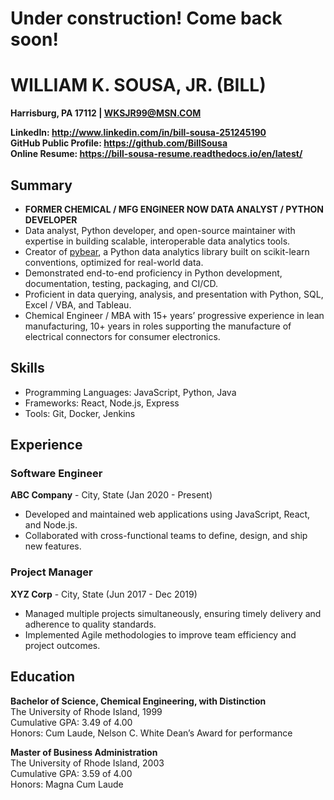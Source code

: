 # Under construction! Come back soon!

# WILLIAM K. SOUSA, JR. (BILL)
**Harrisburg, PA 17112 | WKSJR99@MSN.COM**

**LinkedIn: <http://www.linkedin.com/in/bill-sousa-251245190>** \
**GitHub Public Profile: <https://github.com/BillSousa>** \
**Online Resume: <https://bill-sousa-resume.readthedocs.io/en/latest/>**

## Summary
- **FORMER CHEMICAL / MFG ENGINEER NOW DATA ANALYST / PYTHON DEVELOPER**
- Data analyst, Python developer, and open-source maintainer with expertise in building scalable, interoperable data analytics tools.
- Creator of [pybear](https://pypi.org/project/pybear/), a Python data analytics library built on scikit-learn conventions, optimized for real-world data.
- Demonstrated end-to-end proficiency in Python development, documentation, testing, packaging, and CI/CD.
- Proficient in data querying, analysis, and presentation with Python, SQL, Excel / VBA, and Tableau.
- Chemical Engineer / MBA with 15+ years’ progressive experience in lean manufacturing, 10+ years in roles supporting the manufacture of electrical connectors for consumer electronics.

## Skills
- Programming Languages: JavaScript, Python, Java
- Frameworks: React, Node.js, Express
- Tools: Git, Docker, Jenkins

## Experience
### Software Engineer
**ABC Company** - City, State  (Jan 2020 - Present)
- Developed and maintained web applications using JavaScript, React, and Node.js.
- Collaborated with cross-functional teams to define, design, and ship new features.
### Project Manager
**XYZ Corp** - City, State  (Jun 2017 - Dec 2019)
- Managed multiple projects simultaneously, ensuring timely delivery and adherence to quality standards.
- Implemented Agile methodologies to improve team efficiency and project outcomes.

## Education
**Bachelor of Science, Chemical Engineering, with Distinction**\
The University of Rhode Island, 1999\
Cumulative GPA: 3.49 of 4.00\
Honors: Cum Laude, Nelson C. White Dean’s Award for performance

**Master of Business Administration**\
The University of Rhode Island, 2003\
Cumulative GPA: 3.59 of 4.00\
Honors: Magna Cum Laude